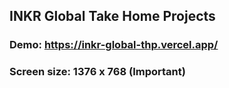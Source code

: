 ## INKR Global Take Home Projects
### Demo: https://inkr-global-thp.vercel.app/
### Screen size: 1376 x 768 (Important)
